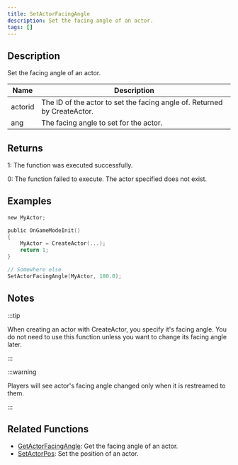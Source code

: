 ```yaml
---
title: SetActorFacingAngle
description: Set the facing angle of an actor.
tags: []
---
```


<VersionWarn version='SA-MP 0.3.7' />

## Description

Set the facing angle of an actor.

| Name    | Description                                                              |
| ------- | ------------------------------------------------------------------------ |
| actorid | The ID of the actor to set the facing angle of. Returned by CreateActor. |
| ang     | The facing angle to set for the actor.                                   |

## Returns

1: The function was executed successfully.

0: The function failed to execute. The actor specified does not exist.

## Examples

```c
new MyActor;

public OnGameModeInit()
{
    MyActor = CreateActor(...);
    return 1;
}

// Somewhere else
SetActorFacingAngle(MyActor, 180.0);
```

## Notes

:::tip

When creating an actor with CreateActor, you specify it's facing angle. You do not need to use this function unless you want to change its facing angle later.

:::

:::warning

Players will see actor's facing angle changed only when it is restreamed to them.

:::

## Related Functions

- [GetActorFacingAngle](GetActorFacingAngle): Get the facing angle of an actor.
- [SetActorPos](SetActorPos): Set the position of an actor.
